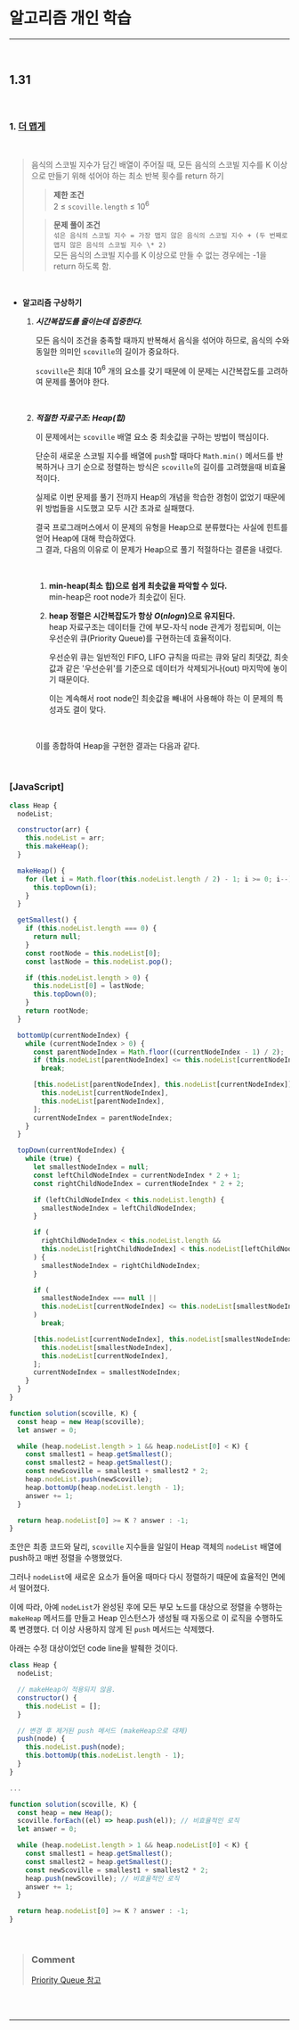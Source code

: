 # 알고리즘 개인 학습

---

<br>

## 1.31

<br>

### 1. [**더 맵게**](https://school.programmers.co.kr/learn/courses/30/lessons/42626)

<br>

> 음식의 스코빌 지수가 담긴 배열이 주어질 때, 모든 음식의 스코빌 지수를 K 이상으로 만들기 위해 섞어야 하는 최소 반복 횟수를 return 하기
>
> > **제한 조건**  
> > 2 ≤ `scoville.length` ≤ $10^6$
>
> > **문제 풀이 조건**  
> > `섞은 음식의 스코빌 지수 = 가장 맵지 않은 음식의 스코빌 지수 + (두 번째로 맵지 않은 음식의 스코빌 지수 \* 2)`  
> > 모든 음식의 스코빌 지수를 K 이상으로 만들 수 없는 경우에는 -1을 return 하도록 함.

<br>

- **알고리즘 구상하기**

  1.  **_시간복잡도를 줄이는데 집중한다._**

      모든 음식이 조건을 충족할 때까지 반복해서 음식을 섞어야 하므로, 음식의 수와 동일한 의미인 `scoville`의 길이가 중요하다.

      `scoville`은 최대 $10^6$ 개의 요소를 갖기 때문에 이 문제는 시간복잡도를 고려하여 문제를 풀어야 한다.

  <br>

  2.  **_적절한 자료구조: Heap(힙)_**

      이 문제에서는 `scoville` 배열 요소 중 최솟값을 구하는 방법이 핵심이다.

      단순히 새로운 스코빌 지수를 배열에 `push`할 때마다 `Math.min()` 메서드를 반복하거나 크기 순으로 정렬하는 방식은 `scoville`의 길이를 고려했을때 비효율적이다.

      실제로 이번 문제를 풀기 전까지 Heap의 개념을 학습한 경험이 없었기 때문에 위 방법들을 시도했고 모두 시간 초과로 실패했다.

      결국 프로그래머스에서 이 문제의 유형을 Heap으로 분류했다는 사실에 힌트를 얻어 Heap에 대해 학습하였다.  
      그 결과, 다음의 이유로 이 문제가 Heap으로 풀기 적절하다는 결론을 내렸다.

      <br>

      1. **min-heap(최소 힙)으로 쉽게 최솟값을 파악할 수 있다.**  
         min-heap은 root node가 최솟값이 된다.

      2. **heap 정렬은 시간복잡도가 항상 $O(nlogn)$으로 유지된다.**  
         heap 자료구조는 데이터들 간에 부모-자식 node 관계가 정립되며, 이는 우선순위 큐(Priority Queue)를 구현하는데 효율적이다.

         우선순위 큐는 일반적인 FIFO, LIFO 규칙을 따르는 큐와 달리 최댓값, 최솟값과 같은 '우선순위'를 기준으로 데이터가 삭제되거나(out) 마지막에 놓이기 때문이다.

         이는 계속해서 root node인 최솟값을 빼내어 사용해야 하는 이 문제의 특성과도 결이 맞다.

      <br>

      이를 종합하여 Heap을 구현한 결과는 다음과 같다.

<br>

### [JavaScript]

```javascript
class Heap {
  nodeList;

  constructor(arr) {
    this.nodeList = arr;
    this.makeHeap();
  }

  makeHeap() {
    for (let i = Math.floor(this.nodeList.length / 2) - 1; i >= 0; i--) {
      this.topDown(i);
    }
  }

  getSmallest() {
    if (this.nodeList.length === 0) {
      return null;
    }
    const rootNode = this.nodeList[0];
    const lastNode = this.nodeList.pop();

    if (this.nodeList.length > 0) {
      this.nodeList[0] = lastNode;
      this.topDown(0);
    }
    return rootNode;
  }

  bottomUp(currentNodeIndex) {
    while (currentNodeIndex > 0) {
      const parentNodeIndex = Math.floor((currentNodeIndex - 1) / 2);
      if (this.nodeList[parentNodeIndex] <= this.nodeList[currentNodeIndex])
        break;

      [this.nodeList[parentNodeIndex], this.nodeList[currentNodeIndex]] = [
        this.nodeList[currentNodeIndex],
        this.nodeList[parentNodeIndex],
      ];
      currentNodeIndex = parentNodeIndex;
    }
  }

  topDown(currentNodeIndex) {
    while (true) {
      let smallestNodeIndex = null;
      const leftChildNodeIndex = currentNodeIndex * 2 + 1;
      const rightChildNodeIndex = currentNodeIndex * 2 + 2;

      if (leftChildNodeIndex < this.nodeList.length) {
        smallestNodeIndex = leftChildNodeIndex;
      }

      if (
        rightChildNodeIndex < this.nodeList.length &&
        this.nodeList[rightChildNodeIndex] < this.nodeList[leftChildNodeIndex]
      ) {
        smallestNodeIndex = rightChildNodeIndex;
      }

      if (
        smallestNodeIndex === null ||
        this.nodeList[currentNodeIndex] <= this.nodeList[smallestNodeIndex]
      )
        break;

      [this.nodeList[currentNodeIndex], this.nodeList[smallestNodeIndex]] = [
        this.nodeList[smallestNodeIndex],
        this.nodeList[currentNodeIndex],
      ];
      currentNodeIndex = smallestNodeIndex;
    }
  }
}

function solution(scoville, K) {
  const heap = new Heap(scoville);
  let answer = 0;

  while (heap.nodeList.length > 1 && heap.nodeList[0] < K) {
    const smallest1 = heap.getSmallest();
    const smallest2 = heap.getSmallest();
    const newScoville = smallest1 + smallest2 * 2;
    heap.nodeList.push(newScoville);
    heap.bottomUp(heap.nodeList.length - 1);
    answer += 1;
  }

  return heap.nodeList[0] >= K ? answer : -1;
}
```

초안은 최종 코드와 달리, `scoville` 지수들을 일일이 Heap 객체의 `nodeList` 배열에 push하고 매번 정렬을 수행했었다.

그러나 `nodeList`에 새로운 요소가 들어올 때마다 다시 정렬하기 때문에 효율적인 면에서 떨어졌다.

이에 따라, 아예 `nodeList`가 완성된 후에 모든 부모 노드를 대상으로 정렬을 수행하는 `makeHeap` 메서드를 만들고 Heap 인스턴스가 생성될 때 자동으로 이 로직을 수행하도록 변경했다. 더 이상 사용하지 않게 된 `push` 메서드는 삭제했다.

아래는 수정 대상이었던 code line을 발췌한 것이다.

```javascript
class Heap {
  nodeList;

  // makeHeap이 적용되지 않음.
  constructor() {
    this.nodeList = [];
  }

  // 변경 후 제거된 push 메서드 (makeHeap으로 대체)
  push(node) {
    this.nodeList.push(node);
    this.bottomUp(this.nodeList.length - 1);
  }
}

...

function solution(scoville, K) {
  const heap = new Heap();
  scoville.forEach((el) => heap.push(el)); // 비효율적인 로직
  let answer = 0;

  while (heap.nodeList.length > 1 && heap.nodeList[0] < K) {
    const smallest1 = heap.getSmallest();
    const smallest2 = heap.getSmallest();
    const newScoville = smallest1 + smallest2 * 2;
    heap.push(newScoville); // 비효율적인 로직
    answer += 1;
  }

  return heap.nodeList[0] >= K ? answer : -1;
}
```

<br>

> ### **Comment**
>
> [Priority Queue 참고](https://www.simplilearn.com/tutorials/data-structure-tutorial/priority-queue-in-data-structure)

<br>
<br>

---

<br>
